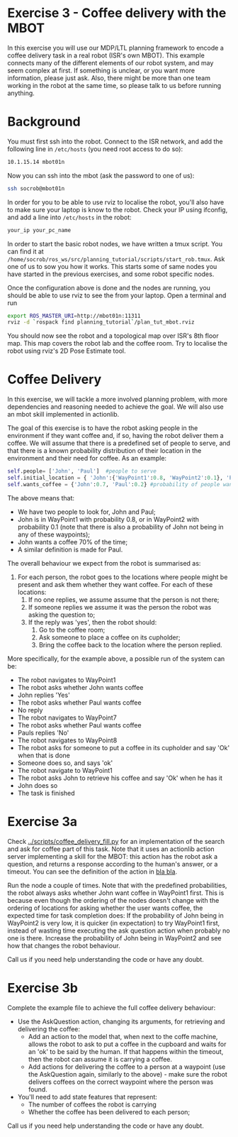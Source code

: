 # Exercise 3 - Coffee delivery with the MBOT

In this exercise you will use our MDP/LTL planning framework to encode a coffee delivery task in a real robot (ISR's own MBOT). This example connects many of the different elements of our robot system, and may seem complex at first. If something is unclear, or you want more information, please just ask. Also, there might be more than one team working in the robot at the same time, so please talk to us before running anything.


# Background

You must first ssh into the robot. Connect to the ISR network, and add the following line in ``/etc/hosts`` (you need root access to do so):

```bash 
10.1.15.14 mbot01n
```
Now you can ssh into the mbot (ask the password to one of us):

```bash 
ssh socrob@mbot01n
```

In order for you to be able to use rviz to localise the robot, you'll also have to make sure your laptop is know to the robot. Check your IP using ifconfig, and add a line into  ``/etc/hosts`` in the robot:


```bash 
your_ip your_pc_name
```

In order to start the basic robot nodes, we have written a tmux script. You can find it at ``/home/socrob/ros_ws/src/planning_tutorial/scripts/start_rob.tmux``. Ask one of us to sow you how it works. This starts some of same nodes you have started in the previous exercises, and some robot specific nodes.


Once the configuration above is done and the nodes are running, you should be able to use rviz to see the from your laptop. Open a terminal and run 

```bash 
export ROS_MASTER_URI=http://mbot01n:11311
rviz -d `rospack find planning_tutorial`/plan_tut_mbot.rviz
```

You should now see the robot and a topological map over ISR's 8th floor map. This map covers the robot lab and the coffee room. Try to localise the robot using rviz's 2D Pose Estimate tool.

# Coffee Delivery

In this exercise, we will tackle a more involved planning problem, with more dependencies and reasoning needed to achieve the goal. We will also use an mbot skill implemented in actionlib.

The goal of this exercise is to have the robot asking people in the environment if they want coffee and, if so, having the robot deliver them a coffee. We will assume that there is a predefined set of people to serve, and that there is a known probability distribution of their location in the environment and their need for coffee. As an example:


```python
self.people= ['John', 'Paul']  #people to serve 
self.initial_location = { 'John':{'WayPoint1':0.8, 'WayPoint2':0.1}, 'Paul':{'WayPoint1':0.3, 'WayPoint7':0.6}}  #distribution of people's location in the environment
self.wants_coffee = {'John':0.7, 'Paul':0.2} #probability of people wanting coffee
```

The above means that:
* We have two people to look for, John and Paul;
* John is in WayPoint1 with probability 0.8, or in WayPoint2 with probability 0.1 (note that there is also a probability of John not being in any of these waypoints);
* John wants a coffee 70% of the time;
* A similar definition is made for Paul.


The overall behaviour we expect from the robot is summarised as:
1. For each person, the robot goes to the locations where people might be present and ask them whether they want coffee. For each of these locations:
    1. If no one replies, we assume assume that the person is not there;
    1. If someone replies we assume it was the person the robot was asking the question to;
    1. If the reply was 'yes', then the robot should:
        1. Go to the coffee room;
        1. Ask someone to place a coffee on its cupholder;
        1. Bring the coffee back to the location where the person replied.
         
More specifically, for the example above, a possible run of the system can be:

* The robot navigates to WayPoint1
* The robot asks whether John wants coffee
* John replies 'Yes'
* The robot asks whether Paul wants coffee
* No reply
* The robot navigates to WayPoint7
* The robot asks whether Paul wants coffee
* Pauls replies 'No'
* The robot navigates to WayPoint8
* The robot asks for someone to put a coffee in its cupholder and say 'Ok' when that is done
* Someone does so, and says 'ok'
* The robot navigate to WayPoint1
* The robot asks John to retrieve his coffee and say 'Ok' when he has it
* John does so
* The task is finished

# Exercise 3a


Check [../scripts/coffee_delivery_fill.py](../scripts/coffee_delivery_fill.py) for an implementation of the search and ask for coffee part of this task. Note that it uses an actionlib action server implementing a skill for the MBOT: this action has the robot ask a question, and returns a response according to the human's answer, or a timeout. You can see the definition of the action in [bla bla](../../isr_s/AskQuestion.action).

Run the node a couple of times. Note that with the predefined probabilities, the robot always asks whether John want coffee in WayPoint1 first. This is because even though the ordering of the nodes doesn't change with the ordering of locations for asking whether the user wants coffee, the expected time for task completion does: If the probability of John being in WayPoint2 is very low, it is quicker (in expectation) to try WayPoint1 first, instead of wasting time executing the ask question action when probably no one is there. Increase the probability of John being in WayPoint2 and see how that changes the robot behaviour.

Call us if you need help understanding the code or have any doubt.

# Exercise 3b

Complete the example file to achieve the full coffee delivery behaviour:
*  Use the AskQuestion action, changing its arguments, for retrieving and delivering the coffee:
     * Add an action to the model that, when next to the coffe machine, allows the robot to ask to put a coffee in the cupboard and waits for an 'ok' to be said by the human. If that happens within the timeout, then the robot can assume it is carrying a coffee.
     * Add actions for delivering the coffee to a person at a waypoint (use the AskQuestion again, similarly to the above) - make sure the robot delivers coffees on the correct waypoint where the person was found.
* You'll need to add state features that represent:
     * The number of coffees the robot is carrying
     * Whether the coffee has been delivered to each person;
     
Call us if you need help understanding the code or have any doubt.





